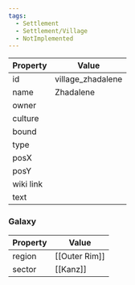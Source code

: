 ```yaml
---
tags:
  - Settlement
  - Settlement/Village
  - NotImplemented
---
```


| Property  | Value             |
| --------- | ----------------- |
| id        | village_zhadalene |
| name      | Zhadalene         |
| owner     |                   |
| culture   |                   |
| bound     |                   |
| type      |                   |
| posX      |                   |
| posY      |                   |
| wiki link |                   |
| text      |                   |

### Galaxy
| Property | Value         |
| -------- | ------------- |
| region   | [[Outer Rim]] |
| sector   | [[Kanz]]      |
